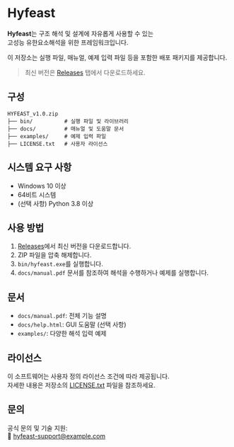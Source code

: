 # Hyfeast

**Hyfeast**는 구조 해석 및 설계에 자유롭게 사용할 수 있는  
고성능 유한요소해석을 위한 프레임워크입니다.

이 저장소는 실행 파일, 매뉴얼, 예제 입력 파일 등을 포함한 배포 패키지를 제공합니다.

>  최신 버전은 [Releases](https://github.com/your-username/Hyfeast/releases) 탭에서 다운로드하세요.

##  구성

```
HYFEAST_v1.0.zip
├── bin/          # 실행 파일 및 라이브러리
├── docs/         # 매뉴얼 및 도움말 문서
├── examples/     # 예제 입력 파일
├── LICENSE.txt   # 사용자 라이선스
```

## 시스템 요구 사항

- Windows 10 이상
- 64비트 시스템
- (선택 사항) Python 3.8 이상

## 사용 방법

1. [Releases](https://github.com/your-username/Hyfeast/releases)에서 최신 버전을 다운로드합니다.
2. ZIP 파일을 압축 해제합니다.
3. `bin/hyfeast.exe`를 실행합니다.
4. `docs/manual.pdf` 문서를 참조하여 해석을 수행하거나 예제를 실행합니다.

## 문서

- `docs/manual.pdf`: 전체 기능 설명
- `docs/help.html`: GUI 도움말 (선택 사항)
- `examples/`: 다양한 해석 입력 예제

## 라이선스

이 소프트웨어는 사용자 정의 라이선스 조건에 따라 제공됩니다.  
자세한 내용은 저장소의 [LICENSE.txt](LICENSE.txt) 파일을 참조하세요.

## 문의

공식 문의 및 기술 지원:  
📧 hyfeast-support@example.com

